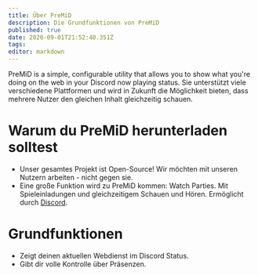 ```yaml
---
title: Über PreMiD
description: Die Grundfunktionen von PreMiD
published: true
date: 2020-09-01T21:52:40.351Z
tags:
editor: markdown
---
```


PreMiD is a simple, configurable utility that allows you to show what you're doing on the web in your Discord now playing status. Sie unterstützt viele verschiedene Plattformen und wird in Zukunft die Möglichkeit bieten, dass mehrere Nutzer den gleichen Inhalt gleichzeitig schauen.

# Warum du PreMiD herunterladen solltest
- Unser gesamtes Projekt ist Open-Source! Wir möchten mit unseren Nutzern arbeiten - nicht gegen sie.
- Eine große Funktion wird zu PreMiD kommen: Watch Parties. Mit Spieleinladungen und gleichzeitigem Schauen und Hören. Ermöglicht durch [Discord](https://discordapp.com/).

# Grundfunktionen
- Zeigt deinen aktuellen Webdienst im Discord Status.
- Gibt dir volle Kontrolle über Präsenzen.
